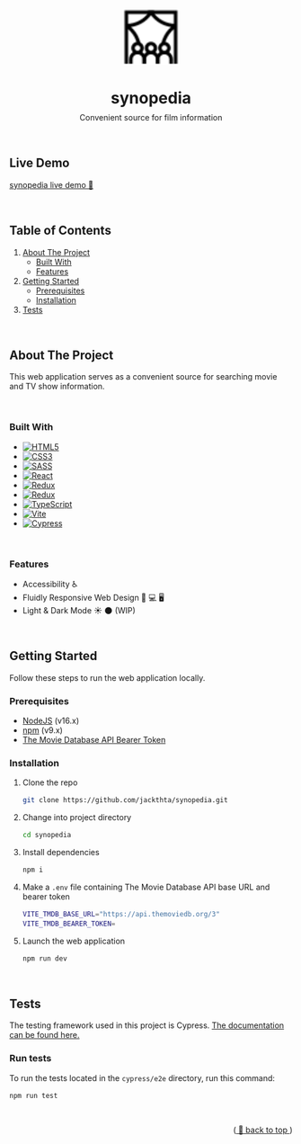 <!--  anchor for `back to top` link -->
<a name="readme-top"></a>

<br />

<!-- HEADER -->
<div align="center">
  <a href="https://github.com/jackthta/synopedia">
    <img src="./public/favicon/cinema.svg" alt="audience watching theater screen" width="100px">
  </a>

  <h1>synopedia</h1>
  <p style="margin-top: -10px">Convenient source for film information</p>
</div>

<br />

## **Live Demo** 
[synopedia live demo 🔗](https://jackthta.github.io/synopedia/)

<br />

<!-- TABLE OF CONTENTS -->
## **Table of Contents**
<ol>
  <li>
      <a href="#about-the-project">About The Project</a>
      <ul>
        <li><a href="#built-with">Built With</a></li>
        <li><a href="#features">Features</a></li>
      </ul>
  </li>
  <li>
      <a href="#getting-started">Getting Started</a>
      <ul>
        <li><a href="#prerequisites">Prerequisites</a></li>
        <li><a href="#installation">Installation</a></li>
      </ul>
  </li>
  <li><a href="#tests">Tests</a></li>
</ol>

<br />

<!-- ABOUT THE PROJECT -->
## **About The Project**

This web application serves as a convenient source for searching movie and TV show information.

<br />

### **Built With**
- [![HTML5][html-badge]][html-url]
- [![CSS3][css-badge]][css-url]
- [![SASS][sass-badge]][sass-url]
- [![React][react-badge]][react-url]
- [![Redux][redux-badge]][redux-url]
- [![Redux][react-router-badge]][react-router-url]
- [![TypeScript][typescript-badge]][typescript-url]
- [![Vite][vite-badge]][vite-url]
- [![Cypress][cypress-badge]][cypress-url]

<br />

### **Features**
<ul>
  <li>Accessibility ♿️</li>
  <li>Fluidly Responsive Web Design 📱 💻 🖥 </li>
  <li>Light & Dark Mode ☀️ 🌑 (WIP) </li>
</ul>

<br />

<!-- GETTING STARTED -->
## **Getting Started**

Follow these steps to run the web application locally.

### **Prerequisites**

- [NodeJS](https://nodejs.org/en/) (v16.x)
- [npm](https://www.npmjs.com/) (v9.x)
- [The Movie Database API Bearer Token](https://developers.themoviedb.org/3/getting-started/introduction)

### **Installation**

1. Clone the repo

   ```sh
   git clone https://github.com/jackthta/synopedia.git
   ```

2. Change into project directory

   ```sh
   cd synopedia
   ```

3. Install dependencies

   ```sh
   npm i
   ```

4. Make a `.env` file containing The Movie Database API base URL and bearer token

   ```sh
   VITE_TMDB_BASE_URL="https://api.themoviedb.org/3"
   VITE_TMDB_BEARER_TOKEN=
   ```

5. Launch the web application

   ```sh
   npm run dev
   ```

<br />

<!-- TESTS -->
## **Tests**

The testing framework used in this project is Cypress. [The documentation can be found here.](https://docs.cypress.io/)

### **Run tests**

To run the tests located in the `cypress/e2e` directory, run this command:

```
npm run test
```

<br />

<p align="right">(<a href="#readme-top"> 🔺 back to top </a>)</p>

<!-- MARKDOWN BADGES & LINKS -->
<!-- https://www.markdownguide.org/basic-syntax/#reference-style-links -->
<!--
Markdown badges
- https://github.com/Ileriayo/markdown-badges
-->

[html-badge]: https://img.shields.io/badge/html5-%23E34F26.svg?style=for-the-badge&logo=html5&logoColor=white
[html-url]: https://whatwg.org/
[css-badge]: https://img.shields.io/badge/css3-%231572B6.svg?style=for-the-badge&logo=css3&logoColor=white
[css-url]: https://www.w3.org/Style/CSS/members.en.php3
[sass-badge]: https://img.shields.io/badge/SASS-hotpink.svg?style=for-the-badge&logo=SASS&logoColor=white
[sass-url]: https://sass-lang.com/
[react-badge]: https://img.shields.io/badge/React-202329?style=for-the-badge&logo=react
[react-url]: https://reactjs.org/
[redux-badge]: https://img.shields.io/badge/redux-%23593d88.svg?style=for-the-badge&logo=redux&logoColor=white
[redux-url]: https://redux.js.org/
[react-router-badge]: https://img.shields.io/badge/React_Router-CA4245?style=for-the-badge&logo=react-router&logoColor=white
[react-router-url]: https://reactrouter.com/en/main
[typescript-badge]: https://img.shields.io/badge/typescript-3178C6?style=for-the-badge&logo=typescript&logoColor=white
[typescript-url]: https://www.typescriptlang.org/
[vite-badge]: https://img.shields.io/badge/vite-%23646CFF.svg?style=for-the-badge&logo=vite&logoColor=white
[vite-url]: https://vitejs.dev/
[cypress-badge]: https://img.shields.io/badge/-cypress-%23E5E5E5?style=for-the-badge&logo=cypress&logoColor=058a5e
[cypress-url]: https://www.cypress.io/